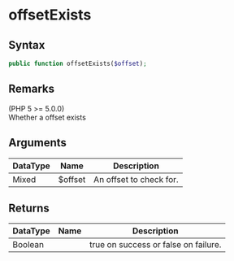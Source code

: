 # offsetExists
## Syntax

```php
public function offsetExists($offset);
```

## Remarks

(PHP 5 &gt;= 5.0.0)<br/>
Whether a offset exists

## Arguments

| DataType | Name | Description |
| --- | --- | --- |
| Mixed | $offset | An offset to check for. | 

## Returns

| DataType | Name | Description |
| --- | --- | --- |
| Boolean | | true on success or false on failure. |
